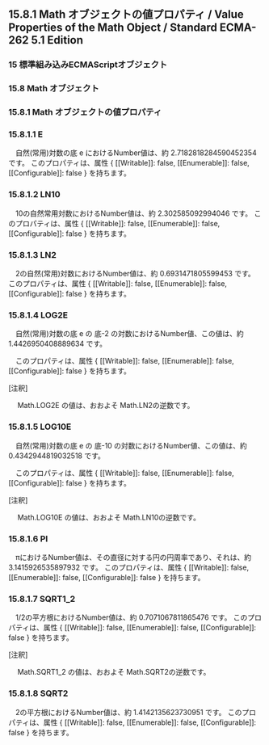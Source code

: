 15.8.1 Math オブジェクトの値プロパティ / Value Properties of the Math Object / Standard ECMA-262 5.1 Edition
------------------------------------------------------------------------------------------------------------

### 15 標準組み込みECMAScriptオブジェクト

### 15.8 Math オブジェクト

### 15.8.1 Math オブジェクトの値プロパティ

### 15.8.1.1 E

　自然(常用)対数の底 e におけるNumber値は、約 2.7182818284590452354 です。 このプロパティは、属性 { [[Writable]]: false, [[Enumerable]]: false, [[Configurable]]: false } を持ちます。

### 15.8.1.2 LN10

　10の自然常用対数におけるNumber値は、約 2.302585092994046 です。 このプロパティは、属性 { [[Writable]]: false, [[Enumerable]]: false, [[Configurable]]: false } を持ちます。

### 15.8.1.3 LN2

　2の自然(常用)対数におけるNumber値は、約 0.6931471805599453 です。 このプロパティは、属性 { [[Writable]]: false, [[Enumerable]]: false, [[Configurable]]: false } を持ちます。

### 15.8.1.4 LOG2E

　自然(常用)対数の底 e の 底-2 の対数におけるNumber値、この値は、約 1.4426950408889634 です。

　このプロパティは、属性 { [[Writable]]: false, [[Enumerable]]: false, [[Configurable]]: false } を持ちます。

[注釈]

　 Math.LOG2E の値は、おおよそ Math.LN2の逆数です。

### 15.8.1.5 LOG10E

　自然(常用)対数の底 e の 底-10 の対数におけるNumber値、この値は、約 0.4342944819032518 です。

　このプロパティは、属性 { [[Writable]]: false, [[Enumerable]]: false, [[Configurable]]: false } を持ちます。

[注釈]

　 Math.LOG10E の値は、おおよそ Math.LN10の逆数です。

### 15.8.1.6 PI

　πにおけるNumber値は、その直径に対する円の円周率であり、それは、約 3.1415926535897932 です。 このプロパティは、属性 { [[Writable]]: false, [[Enumerable]]: false, [[Configurable]]: false } を持ちます。

### 15.8.1.7 SQRT1\_2

　1/2の平方根におけるNumber値は、約 0.7071067811865476 です。 このプロパティは、属性 { [[Writable]]: false, [[Enumerable]]: false, [[Configurable]]: false } を持ちます。

[注釈]

　 Math.SQRT1\_2 の値は、おおよそ Math.SQRT2の逆数です。

### 15.8.1.8 SQRT2

　2の平方根におけるNumber値は、約 1.4142135623730951 です。 このプロパティは、属性 { [[Writable]]: false, [[Enumerable]]: false, [[Configurable]]: false } を持ちます。
